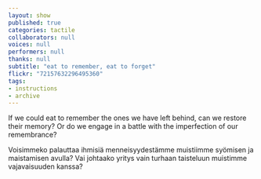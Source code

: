 ```yaml
---
layout: show
published: true
categories: tactile
collaborators: null
voices: null
performers: null
thanks: null
subtitle: "eat to remember, eat to forget"
flickr: "72157632296495360"
tags:
- instructions
- archive
---
```


If we could eat to remember the ones we have left behind, can we restore their memory? Or do we engage in a battle with the imperfection of our remembrance?

Voisimmeko palauttaa ihmisiä menneisyydestämme muistiimme syömisen ja maistamisen avulla? Vai johtaako yritys vain turhaan taisteluun muistimme vajavaisuuden kanssa?
